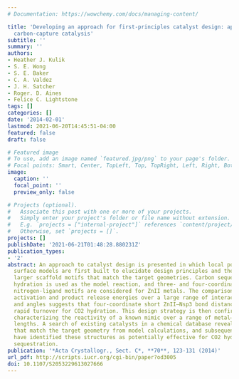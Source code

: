 ```yaml
---
# Documentation: https://wowchemy.com/docs/managing-content/

title: 'Developing an approach for first-principles catalyst design: application to
  carbon-capture catalysis'
subtitle: ''
summary: ''
authors:
- Heather J. Kulik
- S. E. Wong
- S. E. Baker
- C. A. Valdez
- J. H. Satcher
- Roger. D. Aines
- Felice C. Lightstone
tags: []
categories: []
date: '2014-02-01'
lastmod: 2021-06-20T14:45:51-04:00
featured: false
draft: false

# Featured image
# To use, add an image named `featured.jpg/png` to your page's folder.
# Focal points: Smart, Center, TopLeft, Top, TopRight, Left, Right, BottomLeft, Bottom, BottomRight.
image:
  caption: ''
  focal_point: ''
  preview_only: false

# Projects (optional).
#   Associate this post with one or more of your projects.
#   Simply enter your project's folder or file name without extension.
#   E.g. `projects = ["internal-project"]` references `content/project/deep-learning/index.md`.
#   Otherwise, set `projects = []`.
projects: []
publishDate: '2021-06-21T01:48:28.880231Z'
publication_types:
- '2'
abstract: An approach to catalyst design is presented in which local potential energy
  surface models are first built to elucidate design principles and then used to identify
  larger scaffold motifs that match the target geometries. Carbon sequestration via
  hydration is used as the model reaction, and three- and four-coordinate sp2 or sp3
  nitrogen-ligand motifs are considered for ZnII metals. The comparison of binding,
  activation and product release energies over a large range of interaction distances
  and angles suggests that four-coordinate short ZnII—Nsp3 bond distances favor a
  rapid turnover for CO2 hydration. This design strategy is then confirmed by computationally
  characterizing the reactivity of a known mimic over a range of metal–nitrogen bond
  lengths. A search of existing catalysts in a chemical database reveals structures
  that match the target geometry from model calculations, and subsequent calculations
  have identified these structures as potentially effective for CO2 hydration and
  sequestration.
publication: '*Acta Crystallogr., Sect. C*, **70**, 123-131 (2014)'
url_pdf: http://scripts.iucr.org/cgi-bin/paper?od3005
doi: 10.1107/S2053229613027666
---
```

